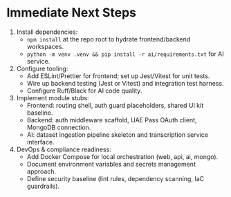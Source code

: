 # Immediate Next Steps

1. Install dependencies:
   - `npm install` at the repo root to hydrate frontend/backend workspaces.
   - `python -m venv .venv && pip install -r ai/requirements.txt` for AI service.
2. Configure tooling:
   - Add ESLint/Prettier for frontend; set up Jest/Vitest for unit tests.
   - Wire up backend testing (Jest or Vitest) and integration test harness.
   - Configure Ruff/Black for AI code quality.
3. Implement module stubs:
   - Frontend: routing shell, auth guard placeholders, shared UI kit baseline.
   - Backend: auth middleware scaffold, UAE Pass OAuth client, MongoDB connection.
   - AI: dataset ingestion pipeline skeleton and transcription service interface.
4. DevOps & compliance readiness:
   - Add Docker Compose for local orchestration (web, api, ai, mongo).
   - Document environment variables and secrets management approach.
   - Define security baseline (lint rules, dependency scanning, IaC guardrails).

